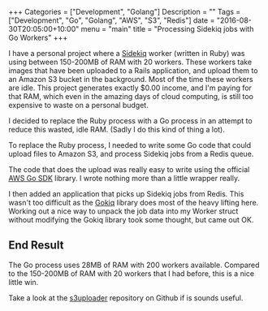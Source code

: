 +++
Categories = ["Development", "Golang"]
Description = ""
Tags = ["Development", "Go", "Golang", "AWS", "S3", "Redis"]
date = "2016-08-30T20:05:00+10:00"
menu = "main"
title = "Processing Sidekiq jobs with Go Workers"
+++

I have a personal project where a
[Sidekiq](https://github.com/mperham/sidekiq) worker (written in Ruby)
was using between 150-200MB of RAM with 20 workers. These workers take
images that have been uploaded to a Rails application, and upload them
to an Amazon S3 bucket in the background. Most of the time these
workers are idle. This project generates exactly $0.00 income, and I'm
paying for that RAM, which even in the amazing days of cloud
computing, is still too expensive to waste on a personal budget.

I decided to replace the Ruby process with a Go process in an attempt
to reduce this wasted, idle RAM. (Sadly I do this kind of thing a
lot).

To replace the Ruby process, I needed to write some Go code that could
upload files to Amazon S3, and process Sidekiq jobs from a Redis
queue.

The code that does the upload was really easy to write using the
official [AWS Go SDK](https://github.com/aws/aws-sdk-go) library. I
wrote nothing more than a little wrapper really.

I then added an application that picks up Sidekiq jobs from
Redis. This wasn't too difficult as the
[Gokiq](https://github.com/cupcake/gokiq) library does most of the
heavy lifting here. Working out a nice way to unpack the job data into
my Worker struct without modifying the Gokiq library took some
thought, but came out OK.

## End Result

The Go process uses 28MB of RAM with 200 workers available. Compared
to the 150-200MB of RAM with 20 workers that I had before, this is a
nice little win.

Take a look at the
[s3uploader](https://github.com/scottjbarr/s3uploader) repository on
Github if is sounds useful.
